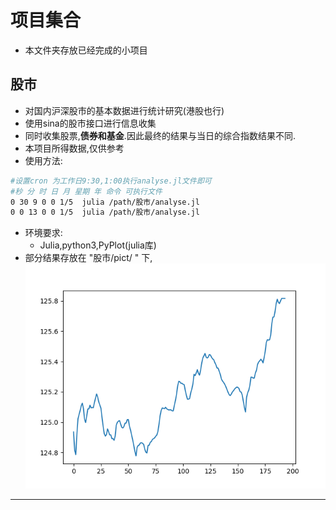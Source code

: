 # 项目集合
- 本文件夹存放已经完成的小项目
## 股市
- 对国内沪深股市的基本数据进行统计研究(港股也行)
- 使用sina的股市接口进行信息收集
- 同时收集股票,**债券和基金**.因此最终的结果与当日的综合指数结果不同.
- 本项目所得数据,仅供参考
- 使用方法:
```bash
#设置cron 为工作日9:30,1:00执行analyse.jl文件即可
#秒 分 时 日 月 星期 年 命令 可执行文件
0 30 9 0 0 1/5  julia /path/股市/analyse.jl
0 0 13 0 0 1/5  julia /path/股市/analyse.jl
```
- 环境要求:
	- Julia,python3,PyPlot(julia库)
- 部分结果存放在  "股市/pict/ " 下,
![](股市/pict/4-16_1.png "4-16日上午沪市的结果")

---

## 